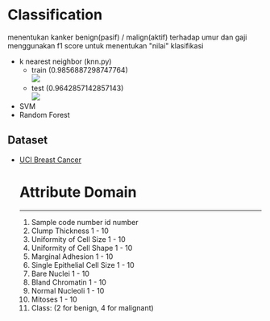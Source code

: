 # Classification 
menentukan kanker benign(pasif) / malign(aktif) terhadap umur dan gaji 
menggunakan f1 score untuk menentukan "nilai" klasifikasi
- k nearest neighbor (knn.py)
    - train (0.9856887298747764)   
  ![](https://i.imgur.com/zTZITgJ.png)   
    - test (0.9642857142857143)   
  ![](https://i.imgur.com/yH2bD0A.png)
- SVM 
- Random Forest

## Dataset 
- [UCI Breast Cancer](https://archive.ics.uci.edu/ml/datasets/breast+cancer+wisconsin+(original))

   #  Attribute                     Domain
   -----------------------------------------
   1. Sample code number            id   number
   2. Clump Thickness               1 - 10
   3. Uniformity of Cell Size       1 - 10
   4. Uniformity of Cell Shape      1 - 10
   5. Marginal Adhesion             1 - 10
   6. Single Epithelial Cell Size   1 - 10
   7. Bare Nuclei                   1 - 10
   8. Bland Chromatin               1 - 10
   9. Normal Nucleoli               1 - 10
  1.  Mitoses                       1 - 10
  2.  Class:                        (2 for benign, 4 for malignant)